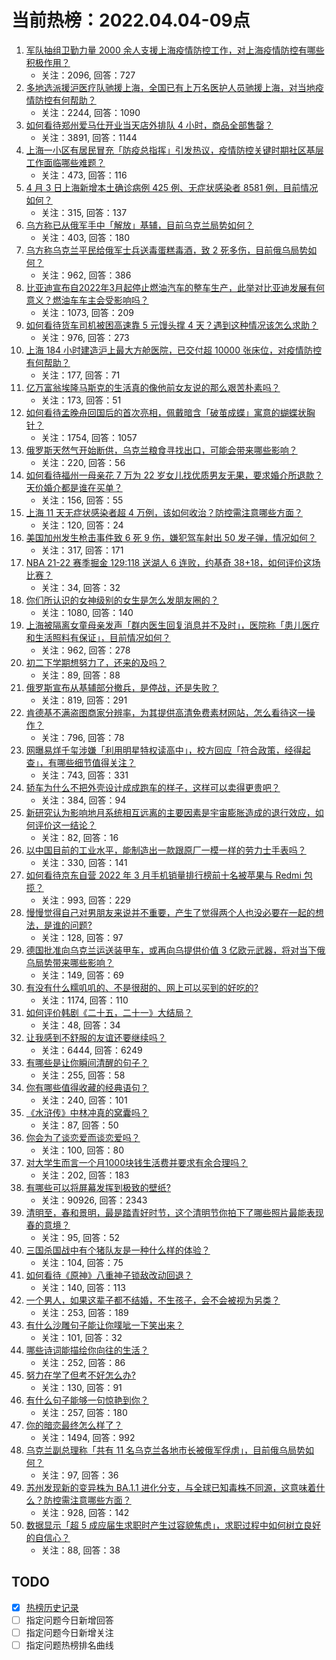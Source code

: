 # 当前热榜：2022.04.04-09点
1. [军队抽组卫勤力量 2000 余人支援上海疫情防控工作，对上海疫情防控有哪些积极作用？](https://www.zhihu.com/question/525861020)
    * 关注：2096, 回答：727
2. [多地选派援沪医疗队驰援上海，全国已有上万名医护人员驰援上海，对当地疫情防控有何帮助？](https://www.zhihu.com/question/525840470)
    * 关注：2244, 回答：1090
3. [如何看待郑州爱马仕开业当天店外排队 4 小时，商品全部售罄？](https://www.zhihu.com/question/525468579)
    * 关注：3891, 回答：1144
4. [上海一小区有居民冒充「防疫总指挥」引发热议，疫情防控关键时期社区基层工作面临哪些难题？](https://www.zhihu.com/question/525621925)
    * 关注：473, 回答：116
5. [4 月 3 日上海新增本土确诊病例 425 例、无症状感染者 8581 例，目前情况如何？](https://www.zhihu.com/question/525902166)
    * 关注：315, 回答：137
6. [乌方称已从俄军手中「解放」基辅，目前乌克兰局势如何？](https://www.zhihu.com/question/525757990)
    * 关注：403, 回答：180
7. [乌方称乌克兰平民给俄军士兵送毒蛋糕毒酒，致 2 死多伤，目前俄乌局势如何？](https://www.zhihu.com/question/525808304)
    * 关注：962, 回答：386
8. [比亚迪宣布自2022年3月起停止燃油汽车的整车生产，此举对比亚迪发展有何意义？燃油车车主会受影响吗？](https://www.zhihu.com/question/525821174)
    * 关注：1073, 回答：209
9. [如何看待货车司机被困高速靠 5 元馒头撑 4 天？遇到这种情况该怎么求助？](https://www.zhihu.com/question/525471260)
    * 关注：976, 回答：273
10. [上海 184 小时建造沪上最大方舱医院，已交付超 10000 张床位，对疫情防控有何帮助？](https://www.zhihu.com/question/525810483)
    * 关注：177, 回答：71
11. [亿万富翁埃隆马斯克的生活真的像他前女友说的那么艰苦朴素吗？](https://www.zhihu.com/question/525595050)
    * 关注：173, 回答：51
12. [如何看待孟晚舟回国后的首次亮相，佩戴暗含「破茧成蝶」寓意的蝴蝶状胸针？](https://www.zhihu.com/question/524767581)
    * 关注：1754, 回答：1057
13. [俄罗斯天然气开始断供，乌克兰粮食寻找出口，可能会带来哪些影响？](https://www.zhihu.com/question/525832848)
    * 关注：220, 回答：56
14. [如何看待福州一母亲花 7 万为 22 岁女儿找优质男友无果，要求婚介所退款？天价婚介都是谁在买单？](https://www.zhihu.com/question/524769282)
    * 关注：156, 回答：55
15. [上海 11 天无症状感染者超 4 万例，该如何收治？防控需注意哪些方面？](https://www.zhihu.com/question/525817671)
    * 关注：120, 回答：24
16. [美国加州发生枪击事件致 6 死 9 伤，嫌犯驾车射出 50 发子弹，情况如何？](https://www.zhihu.com/question/525835598)
    * 关注：317, 回答：171
17. [NBA 21-22 赛季掘金 129:118 送湖人 6 连败，约基奇 38+18，如何评价这场比赛？](https://www.zhihu.com/question/525896808)
    * 关注：34, 回答：32
18. [你们所认识的女神级别的女生是怎么发朋友圈的？](https://www.zhihu.com/question/28261426)
    * 关注：1080, 回答：140
19. [上海被隔离女童母亲发声「群内医生回复消息并不及时」，医院称「患儿医疗和生活照料有保证」，目前情况如何？](https://www.zhihu.com/question/525747494)
    * 关注：962, 回答：278
20. [初二下学期想努力了，还来的及吗？](https://www.zhihu.com/question/525537559)
    * 关注：89, 回答：88
21. [俄罗斯宣布从基辅部分撤兵，是停战，还是失败？](https://www.zhihu.com/question/525346720)
    * 关注：819, 回答：291
22. [肯德基不满盗图商家分辨率，为其提供高清免费素材网站，怎么看待这一操作？](https://www.zhihu.com/question/525027034)
    * 关注：796, 回答：78
23. [网曝易烊千玺涉嫌「利用明星特权读高中」，校方回应「符合政策，经得起查」，有哪些细节值得关注？](https://www.zhihu.com/question/525665134)
    * 关注：743, 回答：331
24. [轿车为什么不把外壳设计成成跑车的样子，这样可以卖得更贵吧？](https://www.zhihu.com/question/520528313)
    * 关注：384, 回答：94
25. [新研究认为影响地月系统相互远离的主要因素是宇宙膨胀造成的退行效应，如何评价这一结论？](https://www.zhihu.com/question/525672726)
    * 关注：82, 回答：16
26. [以中国目前的工业水平，能制造出一款跟原厂一模一样的劳力士手表吗？](https://www.zhihu.com/question/523024862)
    * 关注：330, 回答：141
27. [如何看待京东自营 2022 年 3 月手机销量排行榜前十名被苹果与 Redmi 包揽？](https://www.zhihu.com/question/525615155)
    * 关注：993, 回答：229
28. [慢慢觉得自己对男朋友来说并不重要，产生了觉得两个人也没必要在一起的想法，是谁的问题?](https://www.zhihu.com/question/525780021)
    * 关注：128, 回答：97
29. [德国批准向乌克兰运送装甲车，或再向乌提供价值 3 亿欧元武器，将对当下俄乌局势带来哪些影响？](https://www.zhihu.com/question/525477021)
    * 关注：149, 回答：69
30. [有没有什么糯叽叽的、不是很甜的、网上可以买到的好吃的?](https://www.zhihu.com/question/356671888)
    * 关注：1174, 回答：110
31. [如何评价韩剧《二十五，二十一》大结局？](https://www.zhihu.com/question/525845650)
    * 关注：48, 回答：34
32. [让我感到不舒服的友谊还要继续吗？](https://www.zhihu.com/question/518223512)
    * 关注：6444, 回答：6249
33. [有哪些是让你瞬间清醒的句子？](https://www.zhihu.com/question/525302459)
    * 关注：255, 回答：58
34. [你有哪些值得收藏的经典语句？](https://www.zhihu.com/question/525209190)
    * 关注：240, 回答：101
35. [《水浒传》中林冲真的窝囊吗？](https://www.zhihu.com/question/524233572)
    * 关注：87, 回答：50
36. [你会为了谈恋爱而谈恋爱吗？](https://www.zhihu.com/question/525705308)
    * 关注：100, 回答：80
37. [对大学生而言一个月1000块钱生活费并要求有余合理吗？](https://www.zhihu.com/question/525805198)
    * 关注：202, 回答：183
38. [有哪些可以将屏幕发挥到极致的壁纸?](https://www.zhihu.com/question/325648700)
    * 关注：90926, 回答：2343
39. [清明至，春和景明，最是踏青好时节，这个清明节你拍下了哪些照片最能表现春的意境？](https://www.zhihu.com/question/525764215)
    * 关注：95, 回答：52
40. [三国杀国战中有个猪队友是一种什么样的体验？](https://www.zhihu.com/question/32076997)
    * 关注：104, 回答：75
41. [如何看待《原神》八重神子锁敌改动回退？](https://www.zhihu.com/question/525574287)
    * 关注：140, 回答：113
42. [一个男人，如果这辈子都不结婚，不生孩子，会不会被视为另类？](https://www.zhihu.com/question/525510728)
    * 关注：253, 回答：189
43. [有什么沙雕句子能让你噗呲一下笑出来？](https://www.zhihu.com/question/385507714)
    * 关注：101, 回答：32
44. [哪些诗词能描绘你向往的生活？](https://www.zhihu.com/question/525149715)
    * 关注：252, 回答：86
45. [努力在学了但考不好怎么办?](https://www.zhihu.com/question/524979986)
    * 关注：130, 回答：91
46. [有什么句子能够一句惊艳到你？](https://www.zhihu.com/question/520226926)
    * 关注：257, 回答：180
47. [你的暗恋最终怎么样了？](https://www.zhihu.com/question/479915113)
    * 关注：1494, 回答：992
48. [乌克兰副总理称「共有 11 名乌克兰各地市长被俄军俘虏」，目前俄乌局势如何？](https://www.zhihu.com/question/525845073)
    * 关注：97, 回答：36
49. [苏州发现新的变异株为 BA.1.1 进化分支，与全球已知毒株不同源，这意味着什么？防控需注意哪些方面？](https://www.zhihu.com/question/525641852)
    * 关注：928, 回答：142
50. [数据显示「超 5 成应届生求职时产生过容貌焦虑」，求职过程中如何树立良好的自信心？](https://www.zhihu.com/question/525621748)
    * 关注：88, 回答：38
## TODO
* [x] [热榜历史记录](hot_history/AllHot.md)
* [ ] 指定问题今日新增回答
* [ ] 指定问题今日新增关注
* [ ] 指定问题热榜排名曲线
